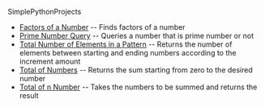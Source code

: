 SimplePythonProjects

* <a href="https://github.com/asametulvi/simple-python-projects/blob/main/FactorsOfNumber.py">Factors of a Number</a> -- Finds factors of a number
* <a href="https://github.com/asametulvi/simple-python-projects/blob/main/PrimeNumberQuery.py">Prime Number Query</a> -- Queries a number that is prime number or not
* <a href="https://github.com/asametulvi/simple-python-projects/blob/main/TotalNumberOfElementsInPattern.py">Total Number of Elements in a Pattern</a> -- Returns the number of elements between starting and ending numbers according to the increment amount
* <a href="https://github.com/asametulvi/simple-python-projects/blob/main/TotalOfNumbers.py">Total of Numbers</a> -- Returns the sum starting from zero to the desired number
* <a href="https://github.com/asametulvi/simple-python-projects/blob/main/TotalOfnNumber.py">Total of n Number</a> -- Takes the numbers to be summed and returns the result
